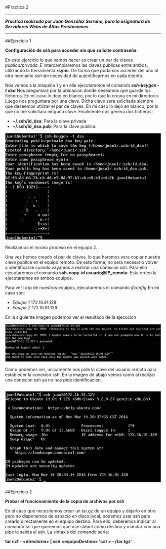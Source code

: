 #Practica 2
***
***Practica realizada por Juan González Serrano, para la asignatura de Servidores Webs de Áltas Prestaciones***
***
##Ejercicio 1

**Configuración de ssh para acceder sin que solicite contraseña**

En este ejercicio lo que vamos hacer es crear un par de claves *publica/privada*.
E intercambiaremos las claves publicas entre ambos, utilizando la herramienta **rsync**.
De forma que podamos acceder del uno al otro mediante *ssh* sin necesidad de autentificarnos en cada intento.

Nos vamos a la maquina 1 y en ella ejecutaremos el comando ***ssh-keygen -t dsa***
Nos preguntara por la ubicacion donde deseamos que guarde los ficheros. En mi
caso lo dejo en blanco, por lo que lo creara en mi directorio.
Luego nos preguntara por una clave. Dicha clave sera solicitada siempre que deseemos
utilizar el par de claves. En mi caso lo dejo en blanco, por lo que no me solicitara
ninguna clave.
Finalmente nos genera dos ficheros:
* **~/.ssh/id_dsa**: Para la clave privada
* **~/.ssh/id_dsa.pub**: Para la clave publica.

![imagen](https://github.com/naujgs/SWAP1516/blob/master/Practica2/img/keygen_ssh_equi1.jpg)

Realizamos el mismo proceso en el equipo 2.

Una vez hemos creado el par de claves, lo que haremos sera copiar nuestra clave
publica en el equipo remoto. De esta forma, no sera necesario volver a identificarse
cuando vayamos a realizar una conexion ssh. Para ello ejecutaremos el comando **ssh-copy-id usuario@IP_remota**.
Esta orden la ejecutaremos en ambos equipos.

Para ver la ip de nuestros equipos, ejecutaremos el comando *ifconfig*.En mi caso son:
* *Equipo 1* 172.16.91.128
* *Equipo 2* 172.16.91.129

En la siguiente imagen podemos ver el resultado de la ejecucion

![img](https://github.com/naujgs/SWAP1516/blob/master/Practica2/img/ssh_envio_clavePublica.jpg)

Como podemos ver, unicamente nos pide la clave del usuario remoto para establecer la conexion ssh.
En la imagen de abajo vemos como al realizar una conexion ssh ya no nos pide identificacion.

![img](https://github.com/naujgs/SWAP1516/blob/master/Practica2/img/ssh_conexion_conClave.jpg)
---
##Ejercicio 2

**Probar el funcionamiento de la copia de archivos por ssh**

En el caso que necesitemos crear un tar.gz de un equipo y dejarlo en otro pero no
disponemos de espacio en disco local, podemos usar ssh para crearlo directamente
en el equipo destino.
Para ello, deberemos indicar al comando tar que queremos que use stdout como
destino y mandar con una pipe la salida al ssh. La sintaxis del comando seria:

**tar czf - \<directorio\> | ssh \<equipoDestino\> 'cat > ~/tar.tgz'**
